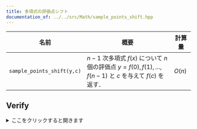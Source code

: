 ```yaml
---
title: 多項式の評価点シフト
documentation_of: ../../src/Math/sample_points_shift.hpp
---
```


|名前|概要|計算量|
|---|---|---|
|`sample_points_shift(y,c)`| $n-1$ 次多項式 $f(x)$ について $n$ 個の評価点 $y=f(0), f(1), \dots, f(n-1)$ と $c$ を与えて $f(c)$ を返す． | $O(n)$|

## Verify
<details>
<summary>ここをクリックすると開きます</summary>

- [ ] [AtCoder Regular Contest 033 D - 見たことのない多項式](https://atcoder.jp/contests/arc033/tasks/arc033_4)

</details>